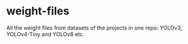 # weight-files
All the weight files from datasets of the projects in one repo: YOLOv3, YOLOv4-Tiny and YOLOv8 etc.
